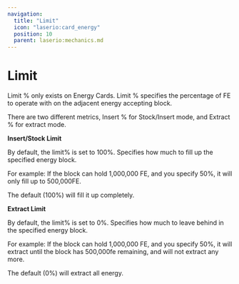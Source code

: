 ```yaml
---
navigation:
  title: "Limit"
  icon: "laserio:card_energy"
  position: 10
  parent: laserio:mechanics.md
---
```


# Limit

Limit % only exists on Energy Cards. Limit % specifies the percentage of FE to operate with on the adjacent energy accepting block.

There are two different metrics, Insert % for Stock/Insert mode, and Extract % for extract mode.

**Insert/Stock Limit**

By default, the limit% is set to 100%.  Specifies how much to fill up the specified energy block.

For example: If the block can hold 1,000,000 FE, and you specify 50%, it will only fill up to 500,000FE.

The default (100%) will fill it up completely.

**Extract Limit**

By default, the limit% is set to 0%. Specifies how much to leave behind in the specified energy block.

For example: If the block can hold 1,000,000 FE, and you specify 50%, it will extract until the block has 500,000fe remaining, and will not extract any more.

The default (0%) will extract all energy.

